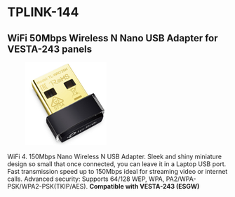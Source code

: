 # TPLINK-144

## WiFi 50Mbps Wireless N Nano USB Adapter for VESTA-243 panels

<figure><img src="../.gitbook/assets/image (1) (1) (1) (1) (1) (1).png" alt=""><figcaption></figcaption></figure>

WiFi 4. 150Mbps Nano Wireless N USB Adapter. Sleek and shiny miniature design so small that once connected, you can leave it in a Laptop USB port. Fast transmission speed up to 150Mbps ideal for streaming video or internet calls. Advanced security: Supports 64/128 WEP, WPA, PA2/WPA-PSK/WPA2-PSK(TKIP/AES). **Compatible with VESTA-243 (ESGW)**

